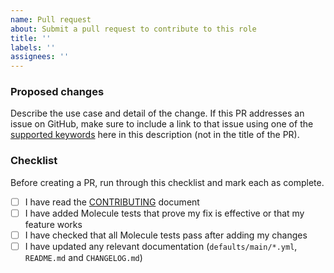 ```yaml
---
name: Pull request
about: Submit a pull request to contribute to this role
title: ''
labels: ''
assignees: ''
---
```

### Proposed changes
Describe the use case and detail of the change. If this PR addresses an issue on GitHub, make sure to include a link to that issue using one of the [supported keywords](https://docs.github.com/en/github/managing-your-work-on-github/linking-a-pull-request-to-an-issue) here in this description (not in the title of the PR).

### Checklist
Before creating a PR, run through this checklist and mark each as complete.

-   [ ] I have read the [CONTRIBUTING](https://github.com/nginxinc/ansible-role-nginx-unit/blob/main/CONTRIBUTING.md) document
-   [ ] I have added Molecule tests that prove my fix is effective or that my feature works
-   [ ] I have checked that all Molecule tests pass after adding my changes
-   [ ] I have updated any relevant documentation (`defaults/main/*.yml`, `README.md` and `CHANGELOG.md`)
